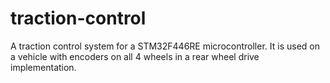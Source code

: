 # traction-control
A traction control system for a STM32F446RE microcontroller. It is used on a vehicle with encoders on all 4 wheels in a rear wheel drive implementation.
